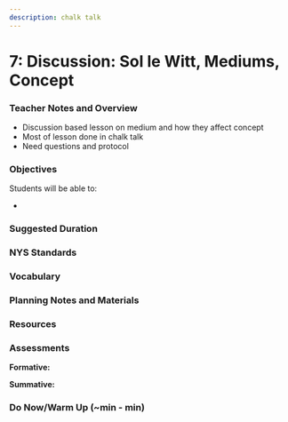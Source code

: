 ```yaml
---
description: chalk talk
---
```


# 7: Discussion: Sol le Witt, Mediums, Concept

### Teacher Notes and Overview

* Discussion based lesson on medium and how they affect concept
* Most of lesson done in chalk talk
* Need questions and protocol

### Objectives

Students will be able to:

*

### Suggested Duration



### NYS Standards



### Vocabulary



### Planning Notes and Materials



### Resources



### Assessments

**Formative:**

**Summative:**

### Do Now/Warm Up (\~min - min)

